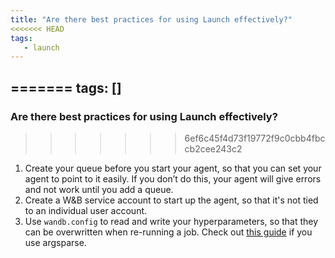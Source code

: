 ```yaml
---
title: "Are there best practices for using Launch effectively?"
<<<<<<< HEAD
tags:
   - launch
---
```


=======
tags: []
---

### Are there best practices for using Launch effectively?
>>>>>>> 6ef6c45f4d73f19772f9c0cbb4fbccb2cee243c2
1. Create your queue before you start your agent, so that you can set your agent to point to it easily.  If you don’t do this, your agent will give errors and not work until you add a queue.
  2. Create a W&B service account to start up the agent, so that it's not tied to an individual user account.
  3. Use `wandb.config` to read and write your hyperparameters, so that they can be overwritten when re-running a job. Check out [this guide](/guides/track/config/#set-the-configuration-with-argparse) if you use argsparse.